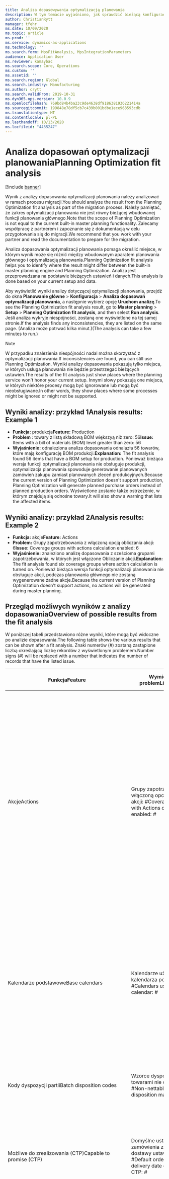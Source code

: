 ```yaml
---
title: Analiza dopasowywania optymalizacją planowania
description: W tym temacie wyjaśniono, jak sprawdzić bieżącą konfigurację i dane, porównując je z możliwościami funkcji optymalizacji planowania.
author: ChristianRytt
manager: tfehr
ms.date: 10/09/2020
ms.topic: article
ms.prod: ''
ms.service: dynamics-ax-applications
ms.technology: ''
ms.search.form: MpsFitAnalysis, MpsIntegrationParameters
audience: Application User
ms.reviewer: kamaybac
ms.search.scope: Core, Operations
ms.custom: ''
ms.assetid: ''
ms.search.region: Global
ms.search.industry: Manufacturing
ms.author: crytt
ms.search.validFrom: 2019-10-31
ms.dyn365.ops.version: 10.0.9
ms.openlocfilehash: 769bd84b4ba23c9de4638df9186381936221414a
ms.sourcegitcommit: 199848e78df5cb7c439b001bdbe1ece963593cdb
ms.translationtype: HT
ms.contentlocale: pl-PL
ms.lasthandoff: 10/13/2020
ms.locfileid: "4435247"
---
```

# <a name="planning-optimization-fit-analysis"></a><span data-ttu-id="db9f0-103">Analiza dopasowań optymalizacji planowania</span><span class="sxs-lookup"><span data-stu-id="db9f0-103">Planning Optimization fit analysis</span></span>

[!include [banner](../../includes/banner.md)]

<span data-ttu-id="db9f0-104">Wynik z analizy dopasowania optymalizacji planowania należy analizować w ramach procesu migracji.</span><span class="sxs-lookup"><span data-stu-id="db9f0-104">You should analyze the result from the Planning Optimization fit analysis as part of the migration process.</span></span> <span data-ttu-id="db9f0-105">Należy pamiętać, że zakres optymalizacji planowania nie jest równy bieżącej wbudowanej funkcji planowania głównego.</span><span class="sxs-lookup"><span data-stu-id="db9f0-105">Note that the scope of Planning Optimization is not equal to the current built-in master planning functionality.</span></span> <span data-ttu-id="db9f0-106">Zalecamy współpracę z partnerem i zapoznanie się z dokumentacją w celu przygotowania się do migracji.</span><span class="sxs-lookup"><span data-stu-id="db9f0-106">We recommend that you work with your partner and read the documentation to prepare for the migration.</span></span> 

<span data-ttu-id="db9f0-107">Analiza dopasowania optymalizacji planowania pomaga określić miejsce, w którym wynik może się różnić między wbudowanym aparatem planowania głównego i optymalizacją planowania.</span><span class="sxs-lookup"><span data-stu-id="db9f0-107">Planning Optimization fit analysis helps you to identify where the result might differ between the built-in master planning engine and Planning Optimization.</span></span> <span data-ttu-id="db9f0-108">Analiza jest przeprowadzana na podstawie bieżących ustawień i danych.</span><span class="sxs-lookup"><span data-stu-id="db9f0-108">This analysis is done based on your current setup and data.</span></span> 

<span data-ttu-id="db9f0-109">Aby wyświetlić wyniki analizy dotyczącej optymalizacji planowania, przejdź do okna **Planowanie główne** \> **Konfiguracja** \> **Analiza dopasowań optymalizacji planowania**, a następnie wybierz opcję **Uruchom analizę**.</span><span class="sxs-lookup"><span data-stu-id="db9f0-109">To see the Planning Optimization fit analysis result, go to **Master planning** \> **Setup** \> **Planning Optimization fit analysis**, and then select **Run analysis**.</span></span> <span data-ttu-id="db9f0-110">Jeśli analiza wykryje niespójności, zostaną one wyświetlone na tej samej stronie.</span><span class="sxs-lookup"><span data-stu-id="db9f0-110">If the analysis finds any inconsistencies, they are listed on the same page.</span></span> <span data-ttu-id="db9f0-111">(Analiza może potrwać kilka minut.)</span><span class="sxs-lookup"><span data-stu-id="db9f0-111">(The analysis can take a few minutes to run.)</span></span>

> [!NOTE]
> <span data-ttu-id="db9f0-112">W przypadku znalezienia niespójności nadal można skorzystać z optymalizacji planowania.</span><span class="sxs-lookup"><span data-stu-id="db9f0-112">If inconsistencies are found, you can still use Planning Optimization.</span></span> <span data-ttu-id="db9f0-113">Wyniki analizy dopasowania pokazują tylko miejsca, w których usługa planowania nie będzie przestrzegać bieżących ustawień.</span><span class="sxs-lookup"><span data-stu-id="db9f0-113">The results of the fit analysis just show places where the planning service won't honor your current setup.</span></span> <span data-ttu-id="db9f0-114">Innymi słowy pokazują one miejsca, w których niektóre procesy mogą być ignorowane lub mogą być nieobsługiwane.</span><span class="sxs-lookup"><span data-stu-id="db9f0-114">In other words, they show places where some processes might be ignored or might not be supported.</span></span>

## <a name="analysis-results-example-1"></a><span data-ttu-id="db9f0-115">Wyniki analizy: przykład 1</span><span class="sxs-lookup"><span data-stu-id="db9f0-115">Analysis results: Example 1</span></span>

- <span data-ttu-id="db9f0-116">**Funkcja:** produkcja</span><span class="sxs-lookup"><span data-stu-id="db9f0-116">**Feature:** Production</span></span>
- <span data-ttu-id="db9f0-117">**Problem** : towary z listą składową BOM większyą niż zero: 56</span><span class="sxs-lookup"><span data-stu-id="db9f0-117">**Issue:** Items with a bill of materials (BOM) level greater than zero: 56</span></span>
- <span data-ttu-id="db9f0-118">**Wyjaśnienie:** odnaleziona analiza dopasowania odnalazła 56 towarów, które mają konfigurację BOM produkcji.</span><span class="sxs-lookup"><span data-stu-id="db9f0-118">**Explanation:** The fit analysis found 56 items that have a BOM setup for production.</span></span> <span data-ttu-id="db9f0-119">Ponieważ bieżąca wersja funkcji optymalizacji planowania nie obsługuje produkcji, optymalizacja planowania spowoduje generowanie planowanych zamówień zakupu zamiast planowanych zleceń produkcyjnych.</span><span class="sxs-lookup"><span data-stu-id="db9f0-119">Because the current version of Planning Optimization doesn't support production, Planning Optimization will generate planned purchase orders instead of planned production orders.</span></span> <span data-ttu-id="db9f0-120">Wyświetlone zostanie także ostrzeżenie, w którym znajdują się odnośne towary.</span><span class="sxs-lookup"><span data-stu-id="db9f0-120">It will also show a warning that lists the affected items.</span></span>

## <a name="analysis-results-example-2"></a><span data-ttu-id="db9f0-121">Wyniki analizy: przykład 2</span><span class="sxs-lookup"><span data-stu-id="db9f0-121">Analysis results: Example 2</span></span>

- <span data-ttu-id="db9f0-122">**Funkcja:** akcje</span><span class="sxs-lookup"><span data-stu-id="db9f0-122">**Feature:** Actions</span></span>
- <span data-ttu-id="db9f0-123">**Problem:** Grupy zapotrzebowania z włączoną opcją obliczania akcji: 6</span><span class="sxs-lookup"><span data-stu-id="db9f0-123">**Issue:** Coverage groups with actions calculation enabled: 6</span></span>
- <span data-ttu-id="db9f0-124">**Wyjaśnienie:** znaleziono analizę dopasowania z sześcioma grupami zapotrzebowania, w których jest włączone Obliczanie akcji.</span><span class="sxs-lookup"><span data-stu-id="db9f0-124">**Explanation:** The fit analysis found six coverage groups where action calculation is turned on.</span></span> <span data-ttu-id="db9f0-125">Ponieważ bieżąca wersja funkcji optymalizacji planowania nie obsługuje akcji, podczas planowania głównego nie zostaną wygenerowane żadne akcje.</span><span class="sxs-lookup"><span data-stu-id="db9f0-125">Because the current version of Planning Optimization doesn't support actions, no actions will be generated during master planning.</span></span>

## <a name="overview-of-possible-results-from-the-fit-analysis"></a><span data-ttu-id="db9f0-126">Przegląd możliwych wyników z analizy dopasowania</span><span class="sxs-lookup"><span data-stu-id="db9f0-126">Overview of possible results from the fit analysis</span></span>

<span data-ttu-id="db9f0-127">W poniższej tabeli przedstawiono różne wyniki, które mogą być widoczne po analizie dopasowania.</span><span class="sxs-lookup"><span data-stu-id="db9f0-127">The following table shows the various results that can be shown after a fit analysis.</span></span> <span data-ttu-id="db9f0-128">Znaki numerów (_\#_) zostaną zastąpione liczbą określającą liczbę rekordów z wyświetlonym problemem.</span><span class="sxs-lookup"><span data-stu-id="db9f0-128">Number signs (_\#_) will be replaced with a number that indicates the number of records that have the listed issue.</span></span>

| <span data-ttu-id="db9f0-129">Funkcja</span><span class="sxs-lookup"><span data-stu-id="db9f0-129">Feature</span></span> | <span data-ttu-id="db9f0-130">Wymieniony problem</span><span class="sxs-lookup"><span data-stu-id="db9f0-130">Listed issue</span></span> | <span data-ttu-id="db9f0-131">Wyjaśnienie</span><span class="sxs-lookup"><span data-stu-id="db9f0-131">Explanation</span></span> | <span data-ttu-id="db9f0-132">Oczekiwana dostępność</span><span class="sxs-lookup"><span data-stu-id="db9f0-132">Expected availability</span></span> |
| --- | --- | --- | --- |
| <span data-ttu-id="db9f0-133">Akcje</span><span class="sxs-lookup"><span data-stu-id="db9f0-133">Actions</span></span> | <span data-ttu-id="db9f0-134">Grupy zapotrzebowania z włączoną opcją obliczania akcji: _\#_</span><span class="sxs-lookup"><span data-stu-id="db9f0-134">Coverage groups with Actions calculation enabled: _\#_</span></span> | <span data-ttu-id="db9f0-135">Ta funkcja jest oczekiwana.</span><span class="sxs-lookup"><span data-stu-id="db9f0-135">This feature is pending.</span></span> <span data-ttu-id="db9f0-136">Obecnie akcje nie są generowane podczas planowania głównego, gdy jest włączona Optymalizacja planowania, niezależnie od tego ustawienia.</span><span class="sxs-lookup"><span data-stu-id="db9f0-136">Currently, actions aren't generated during master planning when Planning Optimization is enabled, regardless of this setting.</span></span> <span data-ttu-id="db9f0-137">Głównym celem akcji jest sugerowanie zmian w istniejących zamówieniach.</span><span class="sxs-lookup"><span data-stu-id="db9f0-137">The main purpose of actions is to suggest changes to existing orders.</span></span> <span data-ttu-id="db9f0-138">Należy ocenić, czy akcje są aktywnie stosowane w ramach procesów biznesowych, czy też informacje o opóźnieniu związane z zamówieniami są wystarczające.</span><span class="sxs-lookup"><span data-stu-id="db9f0-138">Evaluate if actions are actively applied as part of your business processes or if the delay information related to the orders is sufficient.</span></span> | <span data-ttu-id="db9f0-139">2021 października</span><span class="sxs-lookup"><span data-stu-id="db9f0-139">October 2021</span></span> |
| <span data-ttu-id="db9f0-140">Kalendarze podstawowe</span><span class="sxs-lookup"><span data-stu-id="db9f0-140">Base calendars</span></span> | <span data-ttu-id="db9f0-141">Kalendarze używające kalendarza podstawowego: _\#_</span><span class="sxs-lookup"><span data-stu-id="db9f0-141">Calendars using base calendar: _\#_</span></span> | <span data-ttu-id="db9f0-142">Ta funkcja jest oczekiwana.</span><span class="sxs-lookup"><span data-stu-id="db9f0-142">This feature is pending.</span></span> <span data-ttu-id="db9f0-143">Obecnie kalendarz bazowy jest ignorowany, gdy jest włączona Optymalizacja planowania.</span><span class="sxs-lookup"><span data-stu-id="db9f0-143">Currently, the base calendar is ignored when Planning Optimization is enabled.</span></span> <span data-ttu-id="db9f0-144">Oceń, czy kalendarz podstawowy jest potrzebny w procesach biznesowych lub czy wystarczy bezpośrednia konfiguracja w kalendarzach.</span><span class="sxs-lookup"><span data-stu-id="db9f0-144">Evaluate if the base calendar is needed for your business processes or if direct setup in calendars is sufficient.</span></span> | <span data-ttu-id="db9f0-145">2021 kwietnia</span><span class="sxs-lookup"><span data-stu-id="db9f0-145">April 2021</span></span> | 
| <span data-ttu-id="db9f0-146">Kody dyspozycji partii</span><span class="sxs-lookup"><span data-stu-id="db9f0-146">Batch disposition codes</span></span> | <span data-ttu-id="db9f0-147">Wzorce dyspozycji partii z towarami nie do dyspozycji: _\#_</span><span class="sxs-lookup"><span data-stu-id="db9f0-147">Non-nettable batch disposition masters: _\#_</span></span> | <span data-ttu-id="db9f0-148">Ta funkcja jest oczekiwana.</span><span class="sxs-lookup"><span data-stu-id="db9f0-148">This feature is pending.</span></span> <span data-ttu-id="db9f0-149">Obecnie po włączeniu Optymalizacji planowania kody dyspozycji partii są ignorowane.</span><span class="sxs-lookup"><span data-stu-id="db9f0-149">Currently, batch disposition codes are ignored when Planning Optimization is enabled.</span></span> | <span data-ttu-id="db9f0-150">2021 października</span><span class="sxs-lookup"><span data-stu-id="db9f0-150">October 2021</span></span> |
| <span data-ttu-id="db9f0-151">Możliwe do zrealizowania (CTP)</span><span class="sxs-lookup"><span data-stu-id="db9f0-151">Capable to promise (CTP)</span></span> | <span data-ttu-id="db9f0-152">Domyślne ustawienia zamówienia z kontrolą daty dostawy ustawioną na CTP: _\#_</span><span class="sxs-lookup"><span data-stu-id="db9f0-152">Default order settings with delivery date control set to CTP: _\#_</span></span> | <span data-ttu-id="db9f0-153">Ta funkcja jest oczekiwana.</span><span class="sxs-lookup"><span data-stu-id="db9f0-153">This feature is pending.</span></span> <span data-ttu-id="db9f0-154">Obecnie podczas włączania optymalizacji planowania CTP nie jest brane pod uwagę, niezależnie od tego ustawienia.</span><span class="sxs-lookup"><span data-stu-id="db9f0-154">Currently, CTP is ignored when Planning Optimization is enabled, regardless of this setting.</span></span> | <span data-ttu-id="db9f0-155">2021 października</span><span class="sxs-lookup"><span data-stu-id="db9f0-155">October 2021</span></span> |
| <span data-ttu-id="db9f0-156">Kopiuj plan statyczny do dynamicznego</span><span class="sxs-lookup"><span data-stu-id="db9f0-156">Copy static to dynamic plan</span></span> | <span data-ttu-id="db9f0-157">Funkcja Kopiuj plan statyczny do dynamicznego jest włączona w parametrach planowania głównego.</span><span class="sxs-lookup"><span data-stu-id="db9f0-157">Copy of static to dynamic plan is enabled on the master planning parameters.</span></span> | <span data-ttu-id="db9f0-158">Optymalizacja planowania nie kopiuje planu statycznego do planu dynamicznego, niezależnie od tego ustawienia.</span><span class="sxs-lookup"><span data-stu-id="db9f0-158">Planning Optimization doesn't copy the static plan to the dynamic plan, regardless of this setting.</span></span> <span data-ttu-id="db9f0-159">Zazwyczaj pojęcie to jest mniej istotne ze względu na szybkość i pełną regenerację, którą zapewnia Optymalizacja planowania.</span><span class="sxs-lookup"><span data-stu-id="db9f0-159">In general, this concept is less relevant because of the speed and complete regeneration that Planning Optimization provides.</span></span> <span data-ttu-id="db9f0-160">Jeśli użyto dwóch lub więcej planów, planowanie główne powinno być wyzwalane dla każdego planu.</span><span class="sxs-lookup"><span data-stu-id="db9f0-160">If two or more plans are used, master planning should be triggered for each plan.</span></span> | <span data-ttu-id="db9f0-161">2021 października</span><span class="sxs-lookup"><span data-stu-id="db9f0-161">October 2021</span></span> |
| <span data-ttu-id="db9f0-162">Akceptacja</span><span class="sxs-lookup"><span data-stu-id="db9f0-162">Firming</span></span> | <span data-ttu-id="db9f0-163">Grupy zapotrzebowania z ustawionym horyzontem czasowym automatycznego akceptowania: _\#_</span><span class="sxs-lookup"><span data-stu-id="db9f0-163">Coverage groups with auto firming time fence set: _\#_</span></span> | <span data-ttu-id="db9f0-164">W wersji 10.0.7 i nowszych akceptacja jest obsługiwana jako osobne zadanie wsadowe w ramach planowania głównego ( pod warunkiem, że włączono funkcję _Automatyczne akceptowanie Optymalizacji planowania_ w module [Zarządzanie funkcjami](../../../fin-ops-core/fin-ops/get-started/feature-management/feature-management-overview.md)).</span><span class="sxs-lookup"><span data-stu-id="db9f0-164">In version 10.0.7 and later, firming is supported as a separate firming batch job after master planning is completed (provided the _Auto-firming for Planning Optimization_ feature has been enabled in [feature management](../../../fin-ops-core/fin-ops/get-started/feature-management/feature-management-overview.md)).</span></span> <span data-ttu-id="db9f0-165">Należy pamiętać, że Automatyczne akceptowanie optymalizacji planowania jest oparte na dacie zamówienia (data rozpoczęcia), a nie w dacie zapotrzebowania (Data zakończenia).</span><span class="sxs-lookup"><span data-stu-id="db9f0-165">Note that auto firming for Planning Optimization is based on the order date (start date), not the requirement date (end date).</span></span> <span data-ttu-id="db9f0-166">To zachowanie gwarantuje, że akceptacja zamówień odbywa się w odpowiednim czasie, bez konieczności uwzględniania czasu realizacji w horyzoncie czasowym akceptowania.</span><span class="sxs-lookup"><span data-stu-id="db9f0-166">This behavior ensures that firming of planned orders occurs in due time, without having to include lead time in the firming time fence.</span></span> | <span data-ttu-id="db9f0-167">Obsługiwana</span><span class="sxs-lookup"><span data-stu-id="db9f0-167">Supported</span></span> |
| <span data-ttu-id="db9f0-168">Akceptacja</span><span class="sxs-lookup"><span data-stu-id="db9f0-168">Firming</span></span> | <span data-ttu-id="db9f0-169">Rekordy zapotrzebowania na towary z ustawionym automatycznym akceptowaniem: _\#_</span><span class="sxs-lookup"><span data-stu-id="db9f0-169">Item coverage records with auto firming set: _\#_</span></span> | <span data-ttu-id="db9f0-170">W wersji 10.0.7 i nowszych automatyczna akceptacja jest obsługiwana jako osobne zadanie wsadowe w ramach planowania głównego ( pod warunkiem, że włączono funkcję _Automatyczne akceptowanie Optymalizacji planowania_ w module [Zarządzanie funkcjami](../../../fin-ops-core/fin-ops/get-started/feature-management/feature-management-overview.md)).</span><span class="sxs-lookup"><span data-stu-id="db9f0-170">In version 10.0.7 and later, auto firming is supported as a separate firming batch job after master planning is completed (provided the _Auto-firming for Planning Optimization_ feature has been enabled in [feature management](../../../fin-ops-core/fin-ops/get-started/feature-management/feature-management-overview.md)).</span></span> <span data-ttu-id="db9f0-171">Należy pamiętać, że Automatyczne akceptowanie optymalizacji planowania jest oparte na dacie zamówienia (data rozpoczęcia), a nie w dacie zapotrzebowania (Data zakończenia).</span><span class="sxs-lookup"><span data-stu-id="db9f0-171">Note that auto firming for Planning Optimization is based on the order date (start date), not the requirement date (end date).</span></span> <span data-ttu-id="db9f0-172">To zachowanie gwarantuje, że akceptacja zamówień odbywa się w odpowiednim czasie, bez konieczności uwzględniania czasu realizacji w horyzoncie czasowym akceptowania.</span><span class="sxs-lookup"><span data-stu-id="db9f0-172">This behavior ensures that firming of planned orders occurs in due time, without having to include lead time in the firming time fence.</span></span> | <span data-ttu-id="db9f0-173">Obsługiwana</span><span class="sxs-lookup"><span data-stu-id="db9f0-173">Supported</span></span> |
| <span data-ttu-id="db9f0-174">Akceptacja</span><span class="sxs-lookup"><span data-stu-id="db9f0-174">Firming</span></span> | <span data-ttu-id="db9f0-175">Plany główne z ustawionym automatycznym akceptowaniem: _\#_</span><span class="sxs-lookup"><span data-stu-id="db9f0-175">Master plans with auto firming set: _\#_</span></span> | <span data-ttu-id="db9f0-176">W wersji 10.0.7 i nowszych automatyczna akceptacja jest obsługiwana jako osobne zadanie wsadowe w ramach planowania głównego ( pod warunkiem, że włączono funkcję _Automatyczne akceptowanie Optymalizacji planowania_ w module [Zarządzanie funkcjami](../../../fin-ops-core/fin-ops/get-started/feature-management/feature-management-overview.md)).</span><span class="sxs-lookup"><span data-stu-id="db9f0-176">In version 10.0.7 and later, auto firming is supported as a separate firming batch job after master planning is completed (provided the _Auto-firming for Planning Optimization_ feature has been enabled in [feature management](../../../fin-ops-core/fin-ops/get-started/feature-management/feature-management-overview.md)).</span></span> <span data-ttu-id="db9f0-177">Należy pamiętać, że Automatyczne akceptowanie optymalizacji planowania jest oparte na dacie zamówienia (data rozpoczęcia), a nie w dacie zapotrzebowania (Data zakończenia).</span><span class="sxs-lookup"><span data-stu-id="db9f0-177">Note that auto firming for Planning Optimization is based on the order date (start date), not the requirement date (end date).</span></span> <span data-ttu-id="db9f0-178">To zachowanie gwarantuje, że akceptacja zamówień odbywa się w odpowiednim czasie, bez konieczności uwzględniania czasu realizacji w horyzoncie czasowym akceptowania.</span><span class="sxs-lookup"><span data-stu-id="db9f0-178">This behavior ensures that firming of planned orders occurs in due time, without having to include lead time in the firming time fence.</span></span> | <span data-ttu-id="db9f0-179">Obsługiwana</span><span class="sxs-lookup"><span data-stu-id="db9f0-179">Supported</span></span> |
| <span data-ttu-id="db9f0-180">FitAnalysisPlanningItems</span><span class="sxs-lookup"><span data-stu-id="db9f0-180">FitAnalysisPlanningItems</span></span> | <span data-ttu-id="db9f0-181">Pozycje planowania: _\#_</span><span class="sxs-lookup"><span data-stu-id="db9f0-181">Planning Items: _\#_</span></span> | <span data-ttu-id="db9f0-182">Ta funkcja jest oczekiwana.</span><span class="sxs-lookup"><span data-stu-id="db9f0-182">This feature is pending.</span></span> <span data-ttu-id="db9f0-183">Obecnie elementy planowania są traktowane jak zwykłe pozycje, gdy jest włączona Optymalizacja planowania.</span><span class="sxs-lookup"><span data-stu-id="db9f0-183">Currently, planning items are handled like regular items when Planning Optimization is enabled.</span></span> | <span data-ttu-id="db9f0-184">2021 października</span><span class="sxs-lookup"><span data-stu-id="db9f0-184">October 2021</span></span> |
| <span data-ttu-id="db9f0-185">Prognozy</span><span class="sxs-lookup"><span data-stu-id="db9f0-185">Forecast</span></span> | <span data-ttu-id="db9f0-186">Grupy zapotrzebowania z włączonymi opcjami „Uwzględnij zamówienia międzyfirmowe”:_\#_</span><span class="sxs-lookup"><span data-stu-id="db9f0-186">Coverage groups with "Include intercompany orders" enabled: _\#_</span></span> | <span data-ttu-id="db9f0-187">Ta funkcja jest oczekiwana.</span><span class="sxs-lookup"><span data-stu-id="db9f0-187">This feature is pending.</span></span> <span data-ttu-id="db9f0-188">Obecnie planowanie główne nie zawiera planowanego popytu od dostawcy, gdy jest włączona Optymalizacja planowania, niezależnie od tego ustawienia.</span><span class="sxs-lookup"><span data-stu-id="db9f0-188">Currently, master planning doesn't include downstream planned demand when Planning Optimization is enabled, regardless of this setting.</span></span> <span data-ttu-id="db9f0-189">Należy zauważyć, że zwolnione/zaakceptowane zamówienia nadal działają z regularnymi funkcjami międzyfirmowymi i będą dotyczyły większości scenariuszy.</span><span class="sxs-lookup"><span data-stu-id="db9f0-189">Note that released/firmed orders still work with the regular intercompany functionality and will cover most scenarios.</span></span> | <span data-ttu-id="db9f0-190">2020 października</span><span class="sxs-lookup"><span data-stu-id="db9f0-190">October 2020</span></span> |
| <span data-ttu-id="db9f0-191">Prognozy</span><span class="sxs-lookup"><span data-stu-id="db9f0-191">Forecast</span></span> | <span data-ttu-id="db9f0-192">Grupy zapotrzebowania z opcją „Zmniejsz prognozę o” ustawioną na wartość inną niż „Zamówienia”: _\#_</span><span class="sxs-lookup"><span data-stu-id="db9f0-192">Coverage groups with "Reduce forecast by" setting set to a value different than "Orders": _\#_</span></span> | <span data-ttu-id="db9f0-193">Domyślnie w przypadku zamówień w Optymalizacji planowania jest używana opcja „Zmniejsz prognozę o”, niezależnie od tego ustawienia.</span><span class="sxs-lookup"><span data-stu-id="db9f0-193">By default, Planning Optimization uses "Reduce forecast by" for orders, regardless of this setting.</span></span> | <span data-ttu-id="db9f0-194">Listopad 2020</span><span class="sxs-lookup"><span data-stu-id="db9f0-194">November 2020</span></span> |
| <span data-ttu-id="db9f0-195">Prognozy</span><span class="sxs-lookup"><span data-stu-id="db9f0-195">Forecast</span></span> | <span data-ttu-id="db9f0-196">Modele prognozy z podmodelami: _\#_</span><span class="sxs-lookup"><span data-stu-id="db9f0-196">Forecast models with sub models: _\#_</span></span> | <span data-ttu-id="db9f0-197">Ta funkcja jest oczekiwana.</span><span class="sxs-lookup"><span data-stu-id="db9f0-197">This feature is pending.</span></span> <span data-ttu-id="db9f0-198">Obecnie prognozy korzystające z podmodeli nie są obsługiwane, jeśli Optymalizacja planowania jest włączona.</span><span class="sxs-lookup"><span data-stu-id="db9f0-198">Currently, forecasts that use sub-models aren't supported when Planning Optimization is enabled.</span></span> <span data-ttu-id="db9f0-199">Zostaną one zignorowane niezależnie od tego ustawienia.</span><span class="sxs-lookup"><span data-stu-id="db9f0-199">They will be ignored, regardless of this setting.</span></span> | <span data-ttu-id="db9f0-200">2021 kwietnia</span><span class="sxs-lookup"><span data-stu-id="db9f0-200">April 2021</span></span> |
| <span data-ttu-id="db9f0-201">Prognozy</span><span class="sxs-lookup"><span data-stu-id="db9f0-201">Forecast</span></span> | <span data-ttu-id="db9f0-202">Plany główne z włączoną opcją „Uwzględnij prognozę dostaw”: _\#_</span><span class="sxs-lookup"><span data-stu-id="db9f0-202">Master plans with "Include supply forecast" enabled: _\#_</span></span> | <span data-ttu-id="db9f0-203">Ta funkcja jest oczekiwana.</span><span class="sxs-lookup"><span data-stu-id="db9f0-203">This feature is pending.</span></span> <span data-ttu-id="db9f0-204">Obecnie prognozy dostaw nie są obsługiwane, jeśli Optymalizacja planowania jest włączona.</span><span class="sxs-lookup"><span data-stu-id="db9f0-204">Currently, supply forecasts aren't supported when Planning Optimization is enabled.</span></span> <span data-ttu-id="db9f0-205">Zostaną one zignorowane niezależnie od tego ustawienia.</span><span class="sxs-lookup"><span data-stu-id="db9f0-205">They will be ignored, regardless of this setting.</span></span> | <span data-ttu-id="db9f0-206">2021 października</span><span class="sxs-lookup"><span data-stu-id="db9f0-206">October 2021</span></span> |
| <span data-ttu-id="db9f0-207">Horyzont czasowy zamrożenia</span><span class="sxs-lookup"><span data-stu-id="db9f0-207">Freeze time fence</span></span> | <span data-ttu-id="db9f0-208">Grupy zapotrzebowania z ustawionym horyzontem czasowym zamrożenia: _\#_</span><span class="sxs-lookup"><span data-stu-id="db9f0-208">Coverage groups with freeze time fence set: _\#_</span></span> | <span data-ttu-id="db9f0-209">Horyzont czasowy zamrożenia nie jest często używany, a obecnie nie ma planów uwzględniania go w Optymalizacji planowania.</span><span class="sxs-lookup"><span data-stu-id="db9f0-209">The freeze time fence isn't often used, and there are currently no plans to include it for Planning Optimization.</span></span> <span data-ttu-id="db9f0-210">Obecnie podczas włączania optymalizacji planowania konfiguracja horyzontu czasowego zamrożenia nie jest brany pod uwagę, niezależnie od tego ustawienia.</span><span class="sxs-lookup"><span data-stu-id="db9f0-210">Currently, the freeze time fence setup is ignored when Planning Optimization is enabled, regardless of this setting.</span></span> | <span data-ttu-id="db9f0-211">ND</span><span class="sxs-lookup"><span data-stu-id="db9f0-211">N/A</span></span> |
| <span data-ttu-id="db9f0-212">Horyzont czasowy zamrożenia</span><span class="sxs-lookup"><span data-stu-id="db9f0-212">Freeze time fence</span></span> | <span data-ttu-id="db9f0-213">Rekordy zapotrzebowania na towary z ustawionym horyzontem czasowym zamrożenia: _\#_</span><span class="sxs-lookup"><span data-stu-id="db9f0-213">Item coverage records with freeze time fence set: _\#_</span></span> | <span data-ttu-id="db9f0-214">Horyzont czasowy zamrożenia nie jest często używany, a obecnie nie ma planów uwzględniania go w Optymalizacji planowania.</span><span class="sxs-lookup"><span data-stu-id="db9f0-214">The freeze time fence isn't often used, and there are currently no plans to include it for Planning Optimization.</span></span> <span data-ttu-id="db9f0-215">Obecnie podczas włączania optymalizacji planowania konfiguracja horyzontu czasowego zamrożenia nie jest brany pod uwagę, niezależnie od tego ustawienia.</span><span class="sxs-lookup"><span data-stu-id="db9f0-215">Currently, the freeze time fence setup is ignored when Planning Optimization is enabled, regardless of this setting.</span></span> | <span data-ttu-id="db9f0-216">ND</span><span class="sxs-lookup"><span data-stu-id="db9f0-216">N/A</span></span> |
| <span data-ttu-id="db9f0-217">Horyzont czasowy zamrożenia</span><span class="sxs-lookup"><span data-stu-id="db9f0-217">Freeze time fence</span></span> | <span data-ttu-id="db9f0-218">Plany główne z ustawionym horyzontem czasowym zamrożenia: _\#_</span><span class="sxs-lookup"><span data-stu-id="db9f0-218">Master plans with freeze time fence set: _\#_</span></span> | <span data-ttu-id="db9f0-219">Horyzont czasowy zamrożenia nie jest często używany, a obecnie nie ma planów uwzględniania go w Optymalizacji planowania.</span><span class="sxs-lookup"><span data-stu-id="db9f0-219">The freeze time fence isn't often used, and there are currently no plans to include it for Planning Optimization.</span></span> <span data-ttu-id="db9f0-220">Obecnie podczas włączania optymalizacji planowania konfiguracja horyzontu czasowego zamrożenia nie jest brany pod uwagę, niezależnie od tego ustawienia.</span><span class="sxs-lookup"><span data-stu-id="db9f0-220">Currently, the freeze time fence setup is ignored when Planning Optimization is enabled, regardless of this setting.</span></span> | <span data-ttu-id="db9f0-221">ND</span><span class="sxs-lookup"><span data-stu-id="db9f0-221">N/A</span></span> |
| <span data-ttu-id="db9f0-222">Międzyfirmowe</span><span class="sxs-lookup"><span data-stu-id="db9f0-222">Intercompany</span></span> | <span data-ttu-id="db9f0-223">Plany główne uwzględniające planowany popyt od dostawcy do odbiorcy: _\#_</span><span class="sxs-lookup"><span data-stu-id="db9f0-223">Master plans including planned downstream demand: _\#_</span></span> | <span data-ttu-id="db9f0-224">Ta funkcja jest oczekiwana.</span><span class="sxs-lookup"><span data-stu-id="db9f0-224">This feature is pending.</span></span> <span data-ttu-id="db9f0-225">Obecnie planowanie główne nie zawiera planowanego popytu od dostawcy, gdy jest włączona Optymalizacja planowania, niezależnie od tego ustawienia.</span><span class="sxs-lookup"><span data-stu-id="db9f0-225">Currently, master planning doesn't include downstream planned demand when Planning Optimization is enabled, regardless of this setting.</span></span> <span data-ttu-id="db9f0-226">Należy zauważyć, że zwolnione/zaakceptowane zamówienia nadal działają z normalnymi funkcjami międzyfirmowymi i będą dotyczyły większości scenariuszy.</span><span class="sxs-lookup"><span data-stu-id="db9f0-226">Note that released/firmed orders still work with the normal intercompany functionality and will cover most scenarios.</span></span> | <span data-ttu-id="db9f0-227">2020 października</span><span class="sxs-lookup"><span data-stu-id="db9f0-227">October 2020</span></span> |
| <span data-ttu-id="db9f0-228">Kanban</span><span class="sxs-lookup"><span data-stu-id="db9f0-228">Kanban</span></span> | <span data-ttu-id="db9f0-229">Rekordy zapotrzebowania na towary z planowanym typem zamówienia Kanban: _\#_</span><span class="sxs-lookup"><span data-stu-id="db9f0-229">Item coverage records with planned order type kanban: _\#_</span></span> | <span data-ttu-id="db9f0-230">Ta funkcja jest oczekiwana.</span><span class="sxs-lookup"><span data-stu-id="db9f0-230">This feature is pending.</span></span> <span data-ttu-id="db9f0-231">Obecnie zapotrzebowanie na towary, dla którego ustawiono wartość Kanban, będzie ignorowane, gdy jest włączona Optymalizacja planowania.</span><span class="sxs-lookup"><span data-stu-id="db9f0-231">Currently, item coverage that is set to kanban will be ignored when Planning Optimization is enabled.</span></span> <span data-ttu-id="db9f0-232">Typ zamówienia planowanego Kanban utworzy ostrzeżenie podczas planowania głównego, a planowane zamówienia zakupu zostaną utworzone w celu pokrycia pokrewnego popytu.</span><span class="sxs-lookup"><span data-stu-id="db9f0-232">The kanban planned order type will create a warning during master planning, and planned purchase orders will be created to cover the related demand.</span></span> | <span data-ttu-id="db9f0-233">2021 października</span><span class="sxs-lookup"><span data-stu-id="db9f0-233">October 2021</span></span> |
| <span data-ttu-id="db9f0-234">Kanban</span><span class="sxs-lookup"><span data-stu-id="db9f0-234">Kanban</span></span> | <span data-ttu-id="db9f0-235">Towary z domyślnym typem zamówienia Kanban: _\#_</span><span class="sxs-lookup"><span data-stu-id="db9f0-235">Items with default order type kanban: _\#_</span></span> | <span data-ttu-id="db9f0-236">Obecnie domyślny typ zamówienia, dla którego ustawiono wartość Kanban, będzie ignorowane, gdy jest włączona Optymalizacja planowania.</span><span class="sxs-lookup"><span data-stu-id="db9f0-236">Currently, a default order type that is set to kanban will be ignored when Planning Optimization is enabled.</span></span> <span data-ttu-id="db9f0-237">Typ zamówienia domyślnego Kanban utworzy ostrzeżenie podczas planowania głównego, a planowane zamówienia zakupu zostaną utworzone w celu pokrycia pokrewnego popytu.</span><span class="sxs-lookup"><span data-stu-id="db9f0-237">The kanban default order type will create a warning during master planning, and planned purchase orders will be created to cover the related demand.</span></span> | <span data-ttu-id="db9f0-238">2021 października</span><span class="sxs-lookup"><span data-stu-id="db9f0-238">October 2021</span></span> |
| <span data-ttu-id="db9f0-239">Stan cyklu życia produktu</span><span class="sxs-lookup"><span data-stu-id="db9f0-239">Product lifecycle state</span></span>   | <span data-ttu-id="db9f0-240">Stany cyklu życia produktu nieaktywne dla planowania: _\#_</span><span class="sxs-lookup"><span data-stu-id="db9f0-240">Product lifecycle states not active for planning: _\#_</span></span> | <span data-ttu-id="db9f0-241">Ta funkcja oczekuje na wprowadzenie.</span><span class="sxs-lookup"><span data-stu-id="db9f0-241">This is a pending feature.</span></span> <span data-ttu-id="db9f0-242">Obecnie stan cyklu życia produktu jest ignorowany przy włączonej optymalizacji planowania.</span><span class="sxs-lookup"><span data-stu-id="db9f0-242">Currently the Product lifecycle state is ignored with Planning Optimization enabled.</span></span> <span data-ttu-id="db9f0-243">Można dostosować filtr produktów na poziomie planu, aby uniknąć uwzględniania produktów, w których stan cyklu życia produktu został wyłączony na potrzeby planowania.</span><span class="sxs-lookup"><span data-stu-id="db9f0-243">You can adjust the plan level product filter to avoid including products where product lifecycle state is disabled for planning.</span></span> | <span data-ttu-id="db9f0-244">Listopad 2020</span><span class="sxs-lookup"><span data-stu-id="db9f0-244">November 2020</span></span> |
| <span data-ttu-id="db9f0-245">Produkcyjne</span><span class="sxs-lookup"><span data-stu-id="db9f0-245">Production</span></span> | <span data-ttu-id="db9f0-246">Wiersze BOM z zaokrągleniem lub wieloma wariantami konfiguracji: _\#_</span><span class="sxs-lookup"><span data-stu-id="db9f0-246">BOM lines with rounding or multiple setup: _\#_</span></span> | <span data-ttu-id="db9f0-247">Ta funkcja jest oczekiwana.</span><span class="sxs-lookup"><span data-stu-id="db9f0-247">This feature is pending.</span></span> <span data-ttu-id="db9f0-248">Obecnie zaokrąglanie i wielokrotność konfiguracji są ignorowane w wierszach BOM, gdy jest włączona Optymalizacja planowania, niezależnie od tego ustawienia.</span><span class="sxs-lookup"><span data-stu-id="db9f0-248">Currently, rounding and multiple setups are ignored on BOM lines when Planning Optimization is enabled, regardless of this setting.</span></span> | <span data-ttu-id="db9f0-249">2021 kwietnia</span><span class="sxs-lookup"><span data-stu-id="db9f0-249">April 2021</span></span> |
| <span data-ttu-id="db9f0-250">Produkcyjne</span><span class="sxs-lookup"><span data-stu-id="db9f0-250">Production</span></span> | <span data-ttu-id="db9f0-251">Wiersze BOM/wiersze formuł z miarą formuły: _\#_</span><span class="sxs-lookup"><span data-stu-id="db9f0-251">BOM/formula lines with formula measurement: _\#_</span></span> | <span data-ttu-id="db9f0-252">Ta funkcja jest oczekiwana.</span><span class="sxs-lookup"><span data-stu-id="db9f0-252">This feature is pending.</span></span> <span data-ttu-id="db9f0-253">Obecnie formuła z miarą jest ignorowana w wierszach BOM i formuły, gdy jest włączona Optymalizacja planowania, niezależnie od tego ustawienia.</span><span class="sxs-lookup"><span data-stu-id="db9f0-253">Currently, formula measurement is ignored on BOM and formula lines when Planning Optimization is enabled, regardless of this setting.</span></span> | <span data-ttu-id="db9f0-254">2021 października</span><span class="sxs-lookup"><span data-stu-id="db9f0-254">October 2021</span></span> |
| <span data-ttu-id="db9f0-255">Produkcyjne</span><span class="sxs-lookup"><span data-stu-id="db9f0-255">Production</span></span> | <span data-ttu-id="db9f0-256">Wiersze BOM/wiersze formuł z podstawianiem pozycji (grupy planowania): _\#_</span><span class="sxs-lookup"><span data-stu-id="db9f0-256">BOM/formula lines with item substitution (plan groups): _\#_</span></span> | <span data-ttu-id="db9f0-257">Ta funkcja jest oczekiwana.</span><span class="sxs-lookup"><span data-stu-id="db9f0-257">This feature is pending.</span></span> <span data-ttu-id="db9f0-258">Obecnie podstawianie pozycji (grupy planowania) jest ignorowana w wierszach BOM i formuły, gdy jest włączona Optymalizacja planowania, niezależnie od tego ustawienia.</span><span class="sxs-lookup"><span data-stu-id="db9f0-258">Currently, item substitution (plan groups) is ignored on BOM and formula lines when Planning Optimization is enabled, regardless of this setting.</span></span> | <span data-ttu-id="db9f0-259">2021 października</span><span class="sxs-lookup"><span data-stu-id="db9f0-259">October 2021</span></span> |
| <span data-ttu-id="db9f0-260">Produkcyjne</span><span class="sxs-lookup"><span data-stu-id="db9f0-260">Production</span></span> | <span data-ttu-id="db9f0-261">Wiersze BOM/wiersze formuł z ilością ujemną: _\#_</span><span class="sxs-lookup"><span data-stu-id="db9f0-261">BOM/formula lines with negative quantity: _\#_</span></span> | <span data-ttu-id="db9f0-262">Ta funkcja jest oczekiwana.</span><span class="sxs-lookup"><span data-stu-id="db9f0-262">This feature is pending.</span></span> <span data-ttu-id="db9f0-263">Wiersze BOM i formuły, które mają ilość ujemną, zostaną uwzględnione z ilością 0 (zero), a w przypadku włączenia Optymalizacji planowania zostanie wygenerowane ostrzeżenie.</span><span class="sxs-lookup"><span data-stu-id="db9f0-263">BOM and formula lines that have negative quantity will be included with a quantity of 0 (zero) and a warning will be issued when Planning Optimization is enabled.</span></span> <span data-ttu-id="db9f0-264">Zaktualizuj dane podstawowe, aby uniknąć ostrzeżeń.</span><span class="sxs-lookup"><span data-stu-id="db9f0-264">Update master data to avoid warnings.</span></span> | <span data-ttu-id="db9f0-265">2021 października</span><span class="sxs-lookup"><span data-stu-id="db9f0-265">October 2021</span></span> |
| <span data-ttu-id="db9f0-266">Produkcyjne</span><span class="sxs-lookup"><span data-stu-id="db9f0-266">Production</span></span> | <span data-ttu-id="db9f0-267">Wiersze BOM/wiersze formuł ze zużyciem zasobu: _\#_</span><span class="sxs-lookup"><span data-stu-id="db9f0-267">BOM/formula lines with resource consumption: _\#_</span></span> | <span data-ttu-id="db9f0-268">Ta funkcja jest oczekiwana.</span><span class="sxs-lookup"><span data-stu-id="db9f0-268">This feature is pending.</span></span> <span data-ttu-id="db9f0-269">Obecnie podczas włączania Optymalizacji planowania ignorowane są wiersze BOM i formuły, w których zużycie zasobów jest włączone.</span><span class="sxs-lookup"><span data-stu-id="db9f0-269">Currently, BOM and formula lines that have resource consumption are ignored when Planning Optimization is enabled.</span></span> <span data-ttu-id="db9f0-270">Gdy ta funkcja jest obsługiwana, wymaganie materiałowe zostanie ustawione na datę rozpoczęcia produkcji.</span><span class="sxs-lookup"><span data-stu-id="db9f0-270">When this feature is supported, the material requirement will be set to the production start date.</span></span> <span data-ttu-id="db9f0-271">Dopóki ta funkcja nie będzie obsługiwana, wymagania nie będą generowane dla materiałów oznaczonych flagą zużycia zasobów.</span><span class="sxs-lookup"><span data-stu-id="db9f0-271">Until this feature is supported, requirements will not be generated for materials that are marked with a resource consumption flag.</span></span> | <span data-ttu-id="db9f0-272">2021 kwietnia</span><span class="sxs-lookup"><span data-stu-id="db9f0-272">April 2021</span></span> |
| <span data-ttu-id="db9f0-273">Produkcyjne</span><span class="sxs-lookup"><span data-stu-id="db9f0-273">Production</span></span> | <span data-ttu-id="db9f0-274">Wiersze BOM/wiersze formuł ze zużyciem etapowym: _\#_</span><span class="sxs-lookup"><span data-stu-id="db9f0-274">BOM/formula lines with step consumption: _\#_</span></span> | <span data-ttu-id="db9f0-275">Ta funkcja jest oczekiwana.</span><span class="sxs-lookup"><span data-stu-id="db9f0-275">This feature is pending.</span></span> <span data-ttu-id="db9f0-276">Ignorowane jest zużycie etapowe w wierszach BOM i formuły, w których włączona jest Optymalizacja planowania.</span><span class="sxs-lookup"><span data-stu-id="db9f0-276">Currently, step consumption is ignored on BOM and formula lines when Planning Optimization is enabled.</span></span> | <span data-ttu-id="db9f0-277">2021 października</span><span class="sxs-lookup"><span data-stu-id="db9f0-277">October 2021</span></span> |
| <span data-ttu-id="db9f0-278">Produkcyjne</span><span class="sxs-lookup"><span data-stu-id="db9f0-278">Production</span></span> | <span data-ttu-id="db9f0-279">Listy BOM ze zdefiniowanymi stałymi odpadkami lub odpadkami zmiennymi: _\#_</span><span class="sxs-lookup"><span data-stu-id="db9f0-279">BOMs with constant scrap or variable scrap defined: _\#_</span></span> | <span data-ttu-id="db9f0-280">Ta funkcja jest oczekiwana.</span><span class="sxs-lookup"><span data-stu-id="db9f0-280">This feature is pending.</span></span> <span data-ttu-id="db9f0-281">Obecnie stałe odpadki i zmienne odpadki, które są zdefiniowane w BOM, są ignorowane, gdy jest włączona Optymalizacja planowania.</span><span class="sxs-lookup"><span data-stu-id="db9f0-281">Currently, constant scrap and variable scrap that are defined on BOMs are ignored when Planning Optimization is enabled.</span></span> | <span data-ttu-id="db9f0-282">2021 października</span><span class="sxs-lookup"><span data-stu-id="db9f0-282">October 2021</span></span> |
| <span data-ttu-id="db9f0-283">Produkcyjne</span><span class="sxs-lookup"><span data-stu-id="db9f0-283">Production</span></span> | <span data-ttu-id="db9f0-284">Listy BOM z podwykonawstwem: _\#_</span><span class="sxs-lookup"><span data-stu-id="db9f0-284">BOMs with subcontracting: _\#_</span></span> | <span data-ttu-id="db9f0-285">Ta funkcja jest oczekiwana.</span><span class="sxs-lookup"><span data-stu-id="db9f0-285">This feature is pending.</span></span> <span data-ttu-id="db9f0-286">Obecnie gdy jest włączona Optymalizacja planowania ustawienie podwykonawstwa w BOM nie jest brane pod uwagę, niezależnie od tego ustawienia.</span><span class="sxs-lookup"><span data-stu-id="db9f0-286">Currently, the subcontracting setup on BOMs is ignored when Planning Optimization is enabled, regardless of this setting.</span></span> | <span data-ttu-id="db9f0-287">2021 października</span><span class="sxs-lookup"><span data-stu-id="db9f0-287">October 2021</span></span> |
| <span data-ttu-id="db9f0-288">Produkcyjne</span><span class="sxs-lookup"><span data-stu-id="db9f0-288">Production</span></span> | <span data-ttu-id="db9f0-289">Listy BOM bez oddziału: _\#_</span><span class="sxs-lookup"><span data-stu-id="db9f0-289">BOMs without a site: _\#_</span></span> | <span data-ttu-id="db9f0-290">Ta funkcja jest oczekiwana.</span><span class="sxs-lookup"><span data-stu-id="db9f0-290">This feature is pending.</span></span> <span data-ttu-id="db9f0-291">Obecnie po włączeniu Optymalizacji planowania listy BOM bez oddziału są ignorowane.</span><span class="sxs-lookup"><span data-stu-id="db9f0-291">Currently, BOMs without a site are ignored when Planning Optimization is enabled.</span></span> | <span data-ttu-id="db9f0-292">2020 października</span><span class="sxs-lookup"><span data-stu-id="db9f0-292">October 2020</span></span> |
| <span data-ttu-id="db9f0-293">Produkcyjne</span><span class="sxs-lookup"><span data-stu-id="db9f0-293">Production</span></span> | <span data-ttu-id="db9f0-294">Popyt ze zdefiniowanymi konkretnymi wymaganiami dotyczącymi list BOM lub marszruty: _\#_</span><span class="sxs-lookup"><span data-stu-id="db9f0-294">Demand with specific BOM or route requirements defined: _\#_</span></span> | <span data-ttu-id="db9f0-295">Ta funkcja jest oczekiwana.</span><span class="sxs-lookup"><span data-stu-id="db9f0-295">This feature is pending.</span></span> <span data-ttu-id="db9f0-296">Obecnie określone wymagania dotyczące BOM lub marszruty zdefiniowane na zapotrzebowaniu (takie jak BOM podrzędny lub Podmarszruta w zamówieniu sprzedaży) są ignorowane, gdy jest włączona Optymalizacja planowania.</span><span class="sxs-lookup"><span data-stu-id="db9f0-296">Currently, the specific BOM or route requirements that are defined on the demand (such as a sub-BOM or sub-route on a sales order) are ignored when Planning Optimization is enabled.</span></span> <span data-ttu-id="db9f0-297">Zostanie użyta standardowa wersja BOM lub marszruta, niezależnie od tego ustawienia.</span><span class="sxs-lookup"><span data-stu-id="db9f0-297">The standard BOM or route will be used, regardless of this setting.</span></span> | <span data-ttu-id="db9f0-298">2021 października</span><span class="sxs-lookup"><span data-stu-id="db9f0-298">October 2021</span></span> |
| <span data-ttu-id="db9f0-299">Produkcyjne</span><span class="sxs-lookup"><span data-stu-id="db9f0-299">Production</span></span> | <span data-ttu-id="db9f0-300">Wersje formuły zawierające produkty towarzyszące/uboczne: _\#_</span><span class="sxs-lookup"><span data-stu-id="db9f0-300">Formula versions with Co/By products: _\#_</span></span> | <span data-ttu-id="db9f0-301">Ta funkcja jest oczekiwana.</span><span class="sxs-lookup"><span data-stu-id="db9f0-301">This feature is pending.</span></span> <span data-ttu-id="db9f0-302">Obecnie produkty towarzyszące i uboczne skojarzone z wersją formuły są ignorowane, gdy jest włączona Optymalizacja planowania.</span><span class="sxs-lookup"><span data-stu-id="db9f0-302">Currently, co-products and by-products that are associated with the formula version are ignored when Planning Optimization is enabled.</span></span> | <span data-ttu-id="db9f0-303">2021 października</span><span class="sxs-lookup"><span data-stu-id="db9f0-303">October 2021</span></span> |
| <span data-ttu-id="db9f0-304">Produkcyjne</span><span class="sxs-lookup"><span data-stu-id="db9f0-304">Production</span></span> | <span data-ttu-id="db9f0-305">Wersje formuły z uzyskiem: _\#_</span><span class="sxs-lookup"><span data-stu-id="db9f0-305">Formula versions with Yield: _\#_</span></span> | <span data-ttu-id="db9f0-306">Ta funkcja jest oczekiwana.</span><span class="sxs-lookup"><span data-stu-id="db9f0-306">This feature is pending.</span></span> <span data-ttu-id="db9f0-307">Obecnie uzysk skojarzony z wersją formuły jest ignorowany, gdy jest włączona Optymalizacja planowania.</span><span class="sxs-lookup"><span data-stu-id="db9f0-307">Currently, yield that is associated with the formula version is ignored when Planning Optimization is enabled.</span></span> | <span data-ttu-id="db9f0-308">2021 października</span><span class="sxs-lookup"><span data-stu-id="db9f0-308">October 2021</span></span> |
| <span data-ttu-id="db9f0-309">Produkcyjne</span><span class="sxs-lookup"><span data-stu-id="db9f0-309">Production</span></span> | <span data-ttu-id="db9f0-310">Plany uwzględniające sekwencjonowanie: _\#_</span><span class="sxs-lookup"><span data-stu-id="db9f0-310">Plans including sequencing: _\#_</span></span> | <span data-ttu-id="db9f0-311">Ta funkcja jest oczekiwana.</span><span class="sxs-lookup"><span data-stu-id="db9f0-311">This feature is pending.</span></span> <span data-ttu-id="db9f0-312">Obecnie gdy jest włączona Optymalizacja planowania, harmonogram nie jest brany pod uwagę, niezależnie od tego ustawienia.</span><span class="sxs-lookup"><span data-stu-id="db9f0-312">Currently, sequencing is ignored when Planning Optimization is enabled, regardless of this setting.</span></span> | <span data-ttu-id="db9f0-313">2021 października</span><span class="sxs-lookup"><span data-stu-id="db9f0-313">October 2021</span></span> |
| <span data-ttu-id="db9f0-314">Produkcyjne</span><span class="sxs-lookup"><span data-stu-id="db9f0-314">Production</span></span> | <span data-ttu-id="db9f0-315">Zwolnione, nierozpoczęte zlecenia produkcyjne, których rozpoczęcie jest planowane na dzisiaj: _\#_</span><span class="sxs-lookup"><span data-stu-id="db9f0-315">Released production orders that are not started, where scheduled start is earlier than today: _\#_</span></span> | <span data-ttu-id="db9f0-316">Ta funkcja jest oczekiwana.</span><span class="sxs-lookup"><span data-stu-id="db9f0-316">This feature is pending.</span></span> <span data-ttu-id="db9f0-317">Obecnie, jeśli zlecenie produkcyjne jest opóźnione, planowanie główne zakłada, że zostanie zakończone dzisiaj.</span><span class="sxs-lookup"><span data-stu-id="db9f0-317">Currently, if a production order is delayed, then master planning will assume that it will be completed today.</span></span> <span data-ttu-id="db9f0-318">Ma to zastosowanie w przypadku zwolnionych zleceń produkcyjnych, w przypadku których data dostawy przypada w przeszłości, ale nie została jeszcze zakończona.</span><span class="sxs-lookup"><span data-stu-id="db9f0-318">This is relevant for released production orders where a delivery date is in the past, but it has not been completed yet.</span></span> | <span data-ttu-id="db9f0-319">2021 października</span><span class="sxs-lookup"><span data-stu-id="db9f0-319">October 2021</span></span> |
| <span data-ttu-id="db9f0-320">Produkcyjne</span><span class="sxs-lookup"><span data-stu-id="db9f0-320">Production</span></span> | <span data-ttu-id="db9f0-321">Zaplanowane zasoby z ograniczonymi zdolnościami produkcyjnymi: _\#_</span><span class="sxs-lookup"><span data-stu-id="db9f0-321">Resources scheduled with finite capacity: _\#_</span></span> | <span data-ttu-id="db9f0-322">Ta funkcja jest oczekiwana.</span><span class="sxs-lookup"><span data-stu-id="db9f0-322">This feature is pending.</span></span> <span data-ttu-id="db9f0-323">Obecnie są ignorowane zasoby zaplanowane z ograniczonymi zdolnościami produkcyjnymi, gdy jest włączona Optymalizacja planowania.</span><span class="sxs-lookup"><span data-stu-id="db9f0-323">Currently, resources that are scheduled with finite capacity are ignored when Planning Optimization is enabled.</span></span> <span data-ttu-id="db9f0-324">Planowanie jest wykonywane na podstawie domyślnego czasu realizacji produktu.</span><span class="sxs-lookup"><span data-stu-id="db9f0-324">Scheduling is done based on the default lead time from the product.</span></span> | <span data-ttu-id="db9f0-325">2021 kwietnia</span><span class="sxs-lookup"><span data-stu-id="db9f0-325">April 2021</span></span> |
| <span data-ttu-id="db9f0-326">Produkcyjne</span><span class="sxs-lookup"><span data-stu-id="db9f0-326">Production</span></span> | <span data-ttu-id="db9f0-327">Marszruty używane podczas planowania: _\#_</span><span class="sxs-lookup"><span data-stu-id="db9f0-327">Routes used in planning: _\#_</span></span> | <span data-ttu-id="db9f0-328">Ta funkcja jest oczekiwana.</span><span class="sxs-lookup"><span data-stu-id="db9f0-328">This feature is pending.</span></span> <span data-ttu-id="db9f0-329">Obecnie po włączeniu Optymalizacji planowania marszruty są ignorowane.</span><span class="sxs-lookup"><span data-stu-id="db9f0-329">Currently, routes are ignored when Planning Optimization is enabled.</span></span> <span data-ttu-id="db9f0-330">Używany jest domyślny czas realizacji dla produktu.</span><span class="sxs-lookup"><span data-stu-id="db9f0-330">The default lead time from the product is used.</span></span> | <span data-ttu-id="db9f0-331">2021 kwietnia</span><span class="sxs-lookup"><span data-stu-id="db9f0-331">April 2021</span></span> |
| <span data-ttu-id="db9f0-332">Produkcyjne</span><span class="sxs-lookup"><span data-stu-id="db9f0-332">Production</span></span> | <span data-ttu-id="db9f0-333">Rezerwacja wiersza sprzedaży z użyciem rozłożenia: _\#_</span><span class="sxs-lookup"><span data-stu-id="db9f0-333">Sales line reservation using explosion: _\#_</span></span> | <span data-ttu-id="db9f0-334">Rezerwacja wiersza sprzedaży wykorzystująca rozłożenie nie jest obsługiwana, jeśli jest włączona Optymalizacja planowania.</span><span class="sxs-lookup"><span data-stu-id="db9f0-334">Sales line reservation that uses explosion isn't supported when Planning Optimization is enabled.</span></span> | <span data-ttu-id="db9f0-335">2021 października</span><span class="sxs-lookup"><span data-stu-id="db9f0-335">October 2021</span></span> |
| <span data-ttu-id="db9f0-336">Produkcyjne</span><span class="sxs-lookup"><span data-stu-id="db9f0-336">Production</span></span> | <span data-ttu-id="db9f0-337">Planowanie z rozłożeniem zleceń produkcyjnych: _\#_</span><span class="sxs-lookup"><span data-stu-id="db9f0-337">Scheduling with explosion of production orders: _\#_</span></span> | <span data-ttu-id="db9f0-338">Planowanie wykorzystujące rozłożenie zleceń produkcyjnych nie jest obsługiwane, jeśli jest włączona Optymalizacja planowania.</span><span class="sxs-lookup"><span data-stu-id="db9f0-338">Scheduling that uses explosion of production orders isn't supported when Planning Optimization is enabled.</span></span> <span data-ttu-id="db9f0-339">Zlecenia produkcyjne można planować pojedynczo.</span><span class="sxs-lookup"><span data-stu-id="db9f0-339">Production orders can be scheduled individually.</span></span> | <span data-ttu-id="db9f0-340">2021 października</span><span class="sxs-lookup"><span data-stu-id="db9f0-340">October 2021</span></span> |
| <span data-ttu-id="db9f0-341">Zapytania ofertowe</span><span class="sxs-lookup"><span data-stu-id="db9f0-341">Request for quotations</span></span> | <span data-ttu-id="db9f0-342">Plany główne z włączoną opcją zapytań ofertowych: _\#_</span><span class="sxs-lookup"><span data-stu-id="db9f0-342">Master plans with request for quotations enabled: _\#_</span></span> | <span data-ttu-id="db9f0-343">Ta funkcja jest oczekiwana.</span><span class="sxs-lookup"><span data-stu-id="db9f0-343">This feature is pending.</span></span> <span data-ttu-id="db9f0-344">Obecnie zapytania ofertowe (ZO) nie są traktowane jako popyt, gdy jest włączona Optymalizacja planowania.</span><span class="sxs-lookup"><span data-stu-id="db9f0-344">Currently, requests for quotation (RFQs) aren't considered as demand when Planning Optimization is enabled.</span></span> <span data-ttu-id="db9f0-345">Zostaną one zignorowane niezależnie od tego ustawienia.</span><span class="sxs-lookup"><span data-stu-id="db9f0-345">They will be ignored, regardless of this setting.</span></span> | <span data-ttu-id="db9f0-346">2021 października</span><span class="sxs-lookup"><span data-stu-id="db9f0-346">October 2021</span></span> |
| <span data-ttu-id="db9f0-347">Zapotrzebowania</span><span class="sxs-lookup"><span data-stu-id="db9f0-347">Requisitions</span></span> | <span data-ttu-id="db9f0-348">Plany główne z włączoną opcją zapotrzebowań: _\#_</span><span class="sxs-lookup"><span data-stu-id="db9f0-348">Master plans with requisitions enabled: _\#_</span></span> | <span data-ttu-id="db9f0-349">Ta funkcja jest oczekiwana.</span><span class="sxs-lookup"><span data-stu-id="db9f0-349">This feature is pending.</span></span> <span data-ttu-id="db9f0-350">Obecnie po włączeniu Optymalizacji planowania zapotrzebowania są ignorowane.</span><span class="sxs-lookup"><span data-stu-id="db9f0-350">Currently, requisitions aren't considered when Planning Optimization is enabled.</span></span> <span data-ttu-id="db9f0-351">Zostaną one zignorowane niezależnie od tego ustawienia.</span><span class="sxs-lookup"><span data-stu-id="db9f0-351">They will be ignored, regardless of this setting.</span></span> | <span data-ttu-id="db9f0-352">2021 października</span><span class="sxs-lookup"><span data-stu-id="db9f0-352">October 2021</span></span> |
| <span data-ttu-id="db9f0-353">Marginesy bezpieczeństwa</span><span class="sxs-lookup"><span data-stu-id="db9f0-353">Safety margins</span></span> | <span data-ttu-id="db9f0-354">Grupy zapotrzebowania z marginesem bezpieczeństwa: _\#_</span><span class="sxs-lookup"><span data-stu-id="db9f0-354">Coverage groups with safety margin: _\#_</span></span> | <span data-ttu-id="db9f0-355">Ta funkcja jest oczekiwana.</span><span class="sxs-lookup"><span data-stu-id="db9f0-355">This feature is pending.</span></span> <span data-ttu-id="db9f0-356">Obecnie margines bezpieczeństwa jest ignorowany, gdy jest włączona Optymalizacja planowania.</span><span class="sxs-lookup"><span data-stu-id="db9f0-356">Currently, safety margin is ignored when Planning Optimization is enabled.</span></span> <span data-ttu-id="db9f0-357">Aby skompensować to zachowanie, można wydłużyć czas realizacji, tak aby obejmował on margines bezpieczeństwa.</span><span class="sxs-lookup"><span data-stu-id="db9f0-357">To compensate for this behavior, you can increase the lead time so that it includes the safety margin.</span></span> | <span data-ttu-id="db9f0-358">2020 października</span><span class="sxs-lookup"><span data-stu-id="db9f0-358">October 2020</span></span> |
| <span data-ttu-id="db9f0-359">Marginesy bezpieczeństwa</span><span class="sxs-lookup"><span data-stu-id="db9f0-359">Safety margins</span></span> | <span data-ttu-id="db9f0-360">Plany główne z marginesem bezpieczeństwa: _\#_</span><span class="sxs-lookup"><span data-stu-id="db9f0-360">Master plans with safety margin: _\#_</span></span> | <span data-ttu-id="db9f0-361">Ta funkcja jest oczekiwana.</span><span class="sxs-lookup"><span data-stu-id="db9f0-361">This feature is pending.</span></span> <span data-ttu-id="db9f0-362">Obecnie gdy jest włączona Optymalizacja planowania, margines bezpieczeństwa nie jest brany pod uwagę, niezależnie od tego ustawienia.</span><span class="sxs-lookup"><span data-stu-id="db9f0-362">Currently, safety margin is ignored when Planning Optimization is enabled, regardless of this setting.</span></span> <span data-ttu-id="db9f0-363">Aby skompensować to zachowanie, można wydłużyć czas realizacji, tak aby obejmował on margines bezpieczeństwa.</span><span class="sxs-lookup"><span data-stu-id="db9f0-363">To compensate for this behavior, you can increase the lead time so that it includes the safety margin.</span></span> | <span data-ttu-id="db9f0-364">2020 października</span><span class="sxs-lookup"><span data-stu-id="db9f0-364">October 2020</span></span> |
| <span data-ttu-id="db9f0-365">Realizacja zapasu bezpieczeństwa</span><span class="sxs-lookup"><span data-stu-id="db9f0-365">Safety stock fulfillment</span></span> | <span data-ttu-id="db9f0-366">Rekordy zapotrzebowania na towary z wartością „Uzupełnij stany minimalne” niższą niż wartość „Data dzisiejsza + czas zaopatrzenia”: _\#_</span><span class="sxs-lookup"><span data-stu-id="db9f0-366">Item coverage records with "Fulfill minimum" different from "Today's date + procurement time": _\#_</span></span> | <span data-ttu-id="db9f0-367">Optymalizacja planowania zawsze używa *Daty dzisiejszej + czasu zaopatrzenia*.</span><span class="sxs-lookup"><span data-stu-id="db9f0-367">Planning Optimization always uses *Today's date + procurement time*.</span></span> <span data-ttu-id="db9f0-368">Ta zmiana będzie wprowadzona w przyszłości w celu przygotowania uproszczonej konfiguracji planowania i zapewnienia wyniku akcji.</span><span class="sxs-lookup"><span data-stu-id="db9f0-368">This change is made to prepare for a simplified planning setup in the future, and to provide an actionable result.</span></span> <span data-ttu-id="db9f0-369">Jeśli czas zaopatrzenia nie jest uwzględniony w zapasach bezpieczeństwa, zamówienia planowane utworzone dla bieżącego niskiego stanu zapasów będą zawsze opóźnione z powodu czasu realizacji.</span><span class="sxs-lookup"><span data-stu-id="db9f0-369">If the procurement time isn't included for safety stock, planned orders that are created for current low on-hand inventory will always be delayed because of the lead time.</span></span> <span data-ttu-id="db9f0-370">To zachowanie może spowodować powstanie istotnych zakłóceń i niechcianych zamówień planowanych.</span><span class="sxs-lookup"><span data-stu-id="db9f0-370">This behavior can cause significant noise and unwanted planned orders.</span></span> <span data-ttu-id="db9f0-371">Najlepszym rozwiązaniem jest zmiana tego ustawienia, tak aby była używana *Data dzisiejsza + czas zaopatrzenia*.</span><span class="sxs-lookup"><span data-stu-id="db9f0-371">The best practice is to change the setting so that *Today's date + procurement time* is used.</span></span> <span data-ttu-id="db9f0-372">Zaktualizuj dane podstawowe, aby uniknąć ostrzeżeń.</span><span class="sxs-lookup"><span data-stu-id="db9f0-372">Update master data to avoid warnings.</span></span> | <span data-ttu-id="db9f0-373">ND</span><span class="sxs-lookup"><span data-stu-id="db9f0-373">N/A</span></span> |
| <span data-ttu-id="db9f0-374">Oferty sprzedaży</span><span class="sxs-lookup"><span data-stu-id="db9f0-374">Sales quotations</span></span> | <span data-ttu-id="db9f0-375">Plany główne z włączoną opcją ofert sprzedaży: _\#_</span><span class="sxs-lookup"><span data-stu-id="db9f0-375">Master plans with sales quotations enabled: _\#_</span></span> | <span data-ttu-id="db9f0-376">Ta funkcja jest oczekiwana.</span><span class="sxs-lookup"><span data-stu-id="db9f0-376">This feature is pending.</span></span> <span data-ttu-id="db9f0-377">Obecnie po włączeniu Optymalizacji planowania oferty są ignorowane.</span><span class="sxs-lookup"><span data-stu-id="db9f0-377">Currently, quotations aren't considered when Planning Optimization is enabled.</span></span> <span data-ttu-id="db9f0-378">Zostaną one zignorowane niezależnie od tego ustawienia.</span><span class="sxs-lookup"><span data-stu-id="db9f0-378">They will be ignored, regardless of this setting.</span></span> | <span data-ttu-id="db9f0-379">2021 października</span><span class="sxs-lookup"><span data-stu-id="db9f0-379">October 2021</span></span> |
| <span data-ttu-id="db9f0-380">Okres trwałości</span><span class="sxs-lookup"><span data-stu-id="db9f0-380">Shelf life</span></span> | <span data-ttu-id="db9f0-381">Plany główne z włączoną opcją okresu trwałości: _\#_</span><span class="sxs-lookup"><span data-stu-id="db9f0-381">Master plans with shelf life enabled: _\#_</span></span> | <span data-ttu-id="db9f0-382">Ta funkcja jest oczekiwana.</span><span class="sxs-lookup"><span data-stu-id="db9f0-382">This feature is pending.</span></span> <span data-ttu-id="db9f0-383">Obecnie podczas włączania optymalizacji planowania okres trwałości nie jest brany pod uwagę, niezależnie od tego ustawienia.</span><span class="sxs-lookup"><span data-stu-id="db9f0-383">Currently, shelf life isn't considered when Planning Optimization is enabled, regardless of this setting.</span></span> | <span data-ttu-id="db9f0-384">2021 października</span><span class="sxs-lookup"><span data-stu-id="db9f0-384">October 2021</span></span> |

## <a name="additional-resources"></a><span data-ttu-id="db9f0-385">Dodatkowe zasoby</span><span class="sxs-lookup"><span data-stu-id="db9f0-385">Additional resources</span></span>

[<span data-ttu-id="db9f0-386">Omówienie optymalizacji planowania</span><span class="sxs-lookup"><span data-stu-id="db9f0-386">Planning Optimization overview</span></span>](planning-optimization-overview.md)

[<span data-ttu-id="db9f0-387">Rozpoczęcie optymalizacji planowania</span><span class="sxs-lookup"><span data-stu-id="db9f0-387">Get started with Planning Optimization</span></span>](get-started.md)

[<span data-ttu-id="db9f0-388">Wyświetlanie dzienników historii i planowania planów</span><span class="sxs-lookup"><span data-stu-id="db9f0-388">View plan history and planning logs</span></span>](plan-history-logs.md)

[<span data-ttu-id="db9f0-389">Stosowanie filtrów do planu</span><span class="sxs-lookup"><span data-stu-id="db9f0-389">Apply filters to a plan</span></span>](plan-filters.md)

[<span data-ttu-id="db9f0-390">Anuluj planowanie pracy</span><span class="sxs-lookup"><span data-stu-id="db9f0-390">Cancel a planning job</span></span>](cancel-planning-job.md)
